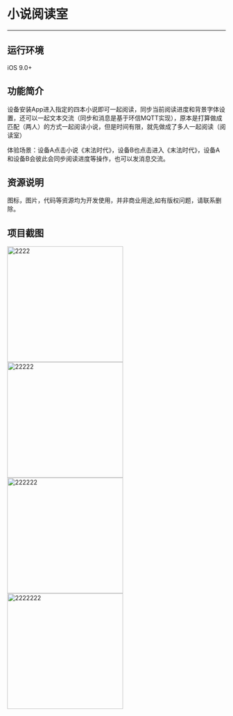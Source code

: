 # 小说阅读室

*******************


## 运行环境
iOS 9.0+

## 功能简介
设备安装App进入指定的四本小说即可一起阅读，同步当前阅读进度和背景字体设置，还可以一起文本交流（同步和消息是基于环信MQTT实现），原本是打算做成匹配（两人）的方式一起阅读小说，但是时间有限，就先做成了多人一起阅读（阅读室）

体验场景：设备A点击小说《末法时代》，设备B也点击进入《末法时代》，设备A和设备B会彼此会同步阅读进度等操作，也可以发消息交流。

## 资源说明
图标，图片，代码等资源均为开发使用，并非商业用途,如有版权问题，请联系删除。

## 项目截图
<img width="267" alt="2222" src="https://user-images.githubusercontent.com/15797691/129675593-c16b7ef7-53f8-420f-9906-67b9196a78eb.png">
<img width="267" alt="22222" src="https://user-images.githubusercontent.com/15797691/129675601-5e578cfb-a69d-4a1a-b50f-7dab48a9b888.png">
<img width="267" alt="222222" src="https://user-images.githubusercontent.com/15797691/129675610-f9bdb0ba-2b6a-436e-acc2-65412488e696.png">
<img width="267" alt="2222222" src="https://user-images.githubusercontent.com/15797691/129675615-4d9f47ad-e2a1-46a5-8eb6-4fb9489b9fbf.png">

<!-- 
![WechatIMG24](https://user-images.githubusercontent.com/15797691/129675593-c16b7ef7-53f8-420f-9906-67b9196a78eb.png)
![WechatIMG25](https://user-images.githubusercontent.com/15797691/129675601-5e578cfb-a69d-4a1a-b50f-7dab48a9b888.png)
![WechatIMG26](https://user-images.githubusercontent.com/15797691/129675610-f9bdb0ba-2b6a-436e-acc2-65412488e696.png)
![WechatIMG27](https://user-images.githubusercontent.com/15797691/129675615-4d9f47ad-e2a1-46a5-8eb6-4fb9489b9fbf.png)
-->

